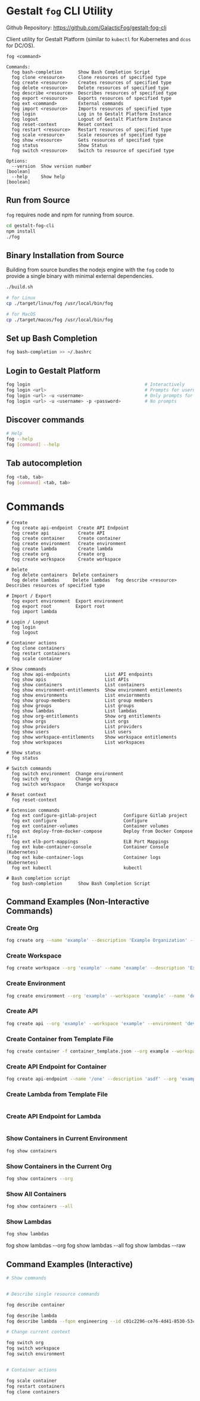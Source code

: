 # Gestalt `fog` CLI Utility

Github Repository: https://github.com/GalacticFog/gestalt-fog-cli

Client utility for Gestalt Platform (similar to `kubectl` for Kubernetes and `dcos` for DC/OS).

```
fog <command>

Commands:
  fog bash-completion      Show Bash Completion Script
  fog clone <resource>     Clone resources of specified type
  fog create <resource>    Creates resources of specified type
  fog delete <resource>    Delete resources of specified type
  fog describe <resource>  Describes resources of specified type
  fog export <resource>    Exports resources of specified type
  fog ext <command>        External commands
  fog import <resource>    Imports resources of specified type
  fog login                Log in to Gestalt Platform Instance
  fog logout               Logout of Gestalt Platform Instance
  fog reset-context        Reset context
  fog restart <resource>   Restart resources of specified type
  fog scale <resource>     Scale resources of specified type
  fog show <resource>      Gets resources of specified type
  fog status               Show Status
  fog switch <resource>    Switch to resource of specified type

Options:
  --version  Show version number                                       [boolean]
  --help     Show help                                                 [boolean]

```

## Run from Source

`fog` requires node and npm for running from source.

```sh
cd gestalt-fog-cli
npm install
./fog
```

## Binary Installation from Source

Building from source bundles the nodejs engine with the `fog` code to provide a single binary with minimal external dependencies.

```sh
./build.sh

# for Linux
cp ./target/linux/fog /usr/local/bin/fog

# for MacOS
cp ./target/macos/fog /usr/local/bin/fog
```

## Set up Bash Completion
```sh
fog bash-completion >> ~/.bashrc
```

## Login to Gestalt Platform
```sh
fog login                                           # Interactively
fog login <url>                                     # Prompts for username, password
fog login <url> -u <username>                       # Only prompts for password
fog login <url> -u <username> -p <password>         # No prompts
```

## Discover commands
```sh
# Help
fog --help
fog [command] --help
```

## Tab autocompletion
```sh
fog <tab, tab>
fog [command] <tab, tab>
```


# Commands
```
# Create
  fog create api-endpoint  Create API Endpoint
  fog create api           Create API
  fog create container     Create container
  fog create environment   Create environment
  fog create lambda        Create lambda
  fog create org           Create org
  fog create workspace     Create workspace

# Delete
  fog delete containers  Delete containers
  fog delete lambdas     Delete lambdas  fog describe <resource>  Describes resources of specified type

# Import / Export
  fog export environment  Export environment
  fog export root         Export root
  fog import lambda

# Login / Logout
  fog login
  fog logout

# Container actions
  fog clone containers
  fog restart containers
  fog scale container

# Show commands
  fog show api-endpoints             List API endpoints
  fog show apis                      List APIs
  fog show containers                List containers
  fog show environment-entitlements  Show environment entitlements
  fog show environments              List enviornments
  fog show group-members             List group members
  fog show groups                    List groups
  fog show lambdas                   List lambdas
  fog show org-entitlements          Show org entitlements
  fog show orgs                      List orgs
  fog show providers                 List providers
  fog show users                     List users
  fog show workspace-entitlements    Show workspace entitlements
  fog show workspaces                List workspaces

# Show status  
  fog status               

# Switch commands
  fog switch environment  Change environment
  fog switch org          Change org
  fog switch workspace    Change workspace

# Reset context
  fog reset-context

# Extension commands
  fog ext configure-gitlab-project          Configure Gitlab project
  fog ext configure                         Configure
  fog ext container-volumes                 Container volumes
  fog ext deploy-from-docker-compose        Deploy from Docker Compose file
  fog ext elb-port-mappings                 ELB Port Mappings
  fog ext kube-container-console            Container Console (Kubernetes)
  fog ext kube-container-logs               Container logs (Kubernetes)
  fog ext kubectl                           kubectl

# Bash completion script
  fog bash-completion      Show Bash Completion Script

```

## Command Examples (Non-Interactive Commands)

### Create Org
```sh
fog create org --name 'example' --description 'Example Organization' --org root
```

### Create Workspace
```sh
fog create workspace --org 'example' --name 'example' --description 'Example Workspace'
```

### Create Environment

```sh
fog create environment --org 'example' --workspace 'example' --name 'dev' --description 'Development' --type development
```

### Create API
```sh
fog create api --org 'example' --workspace 'example' --environment 'dev' --provider 'default-kong' --name 'test-api' --description 'Test API'
```

### Create Container from Template File
```sh
fog create container -f container_template.json --org example --workspace example --environment dev --provider default-kubernetes
```

### Create API Endpoint for Container
```sh
fog create api-endpoint --name '/one' --description 'asdf' --org 'example' --workspace 'example' --environment 'dev' --api 'test-api' --provider 'default-kong' --container 'test' --port-name 'web' --methods 'GET,POST'
```

### Create Lambda from Template File
```sh
```

### Create API Endpoint for Lambda
```sh
```

### Show Containers in Current Environment
```sh
fog show containers
```
### Show Containers in the Current Org
```sh
fog show containers --org
```
### Show All Containers 
```sh
fog show containers --all
```

### Show Lambdas
```sh
fog show lambdas
```

fog show lambdas --org
fog show lambdas --all
fog show lambdas --raw



## Command Examples (Interactive)
```sh
# Show commands


# Describe single resource commands

fog describe container

fog describe lambda
fog describe lambda --fqon engineering --id c01c2296-ce76-4d41-8530-53ceb257133a

# Change current context

fog switch org
fog switch workspace
fog switch environment


# Container actions

fog scale container
fog restart containers
fog clone containers

```
